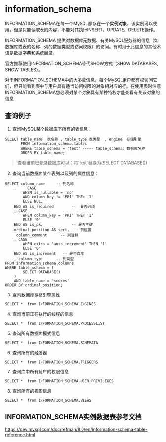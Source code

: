 # information_schema

INFORMATION_SCHEMA在每一个MySQL都存在一个**实例对象**，该实例可以使用，但是只能读取表的内容，不能对其执行INSERT、UPDATE、DELETE操作。

INFORMATION_SCHEMA 提供对数据库元数据、有关MySQL服务器的信息（如数据库或表的名称、列的数据类型或访问权限）的访问。有时用于此信息的其他术语是数据字典和系统目录。

官方推荐使用INFORMATION_SCHEMA替代SHOW方式（SHOW DATABASES, SHOW TABLES）。

对于INFORMATION_SCHEMA中的大多数信息，每个MySQL用户都有权访问它们，但只能看到表中与用户具有适当访问权限的对象相对应的行。在使用表时注意INFORMATION_SCHEMA您必须对某个对象具有某种特权才能查看有关该对象的信息

## 查询例子

1. 查询MySQL某个数据库下所有的表信息：
```
SELECT table_name  表名称 , table_type 表类型  , engine  存储引擎
       FROM information_schema.tables
       WHERE table_schema = 'test' ----- table_schema: 数据库名称 
       ORDER BY table_name;
```

>查看当前已登录数据库可以：将'test'替换为(SELECT DATABASE())

2. 查询当前数据库某个表列以及列的属性信息：
```
SELECT column_name     -- 列名称    
	,     CASE              
		WHEN is_nullable = 'no'
		AND column_key != 'PRI' THEN '1'
		ELSE NULL
	END AS is_required        --  是否必须
	, CASE 
		WHEN column_key = 'PRI' THEN '1'
		ELSE '0'
	END AS is_pk,             -- 是否主键
	ordinal_position AS sort,  -- 列位置
	 column_comment      -- 列注释
	, CASE   
		WHEN extra = 'auto_increment' THEN '1'
		ELSE '0'          
	END AS is_increment   -- 是否自增
	, column_type      -- 列类型
FROM information_schema.columns
WHERE table_schema = (
		SELECT DATABASE()
	)
	AND table_name = 'scores'
ORDER BY ordinal_position;
```

3. 查询数据库存储引擎属性
```
SELECT *  from INFORMATION_SCHEMA.ENGINES
```

4. 查询当前正在执行的线程的信息

```
SELECT *  from INFORMATION_SCHEMA.PROCESSLIST
```

5. 查询所有数据库模式信息
```
SELECT *  from INFORMATION_SCHEMA.SCHEMATA
```

6. 查询所有的触发器
```
SELECT *  from INFORMATION_SCHEMA.TRIGGERS
```

7. 查询库中所有用户的权限信息

```
SELECT *  from INFORMATION_SCHEMA.USER_PRIVILEGES
```

8. 查询所有的视图信息
```
SELECT *  from INFORMATION_SCHEMA.VIEWS
```

## INFORMATION_SCHEMA实例数据表参考文档
https://dev.mysql.com/doc/refman/8.0/en/information-schema-table-reference.html